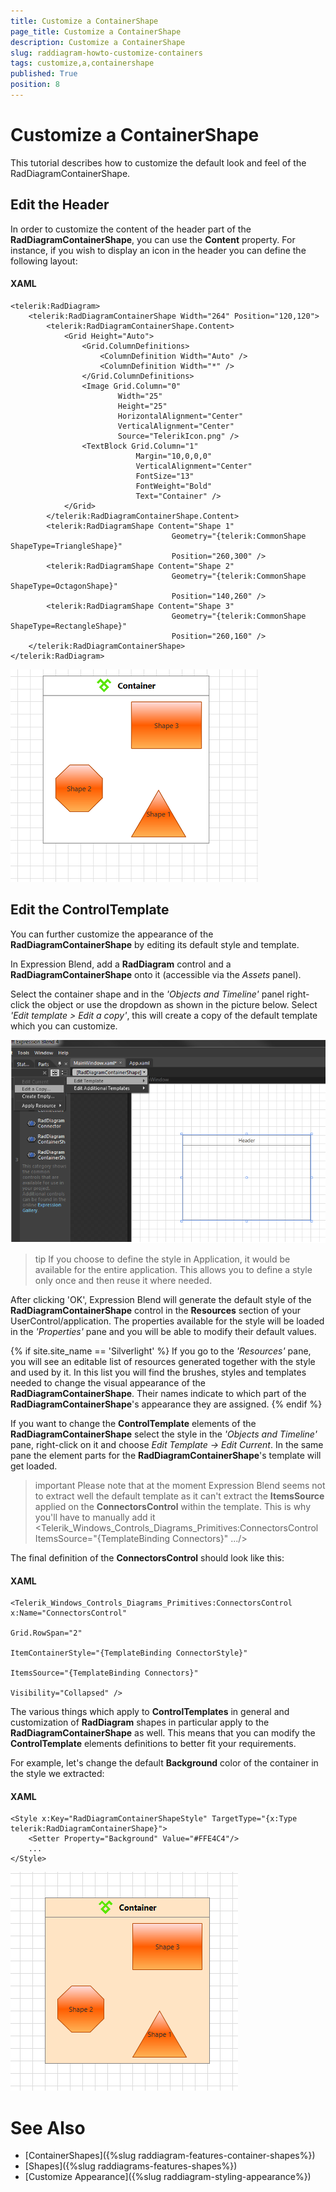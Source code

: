 ```yaml
---
title: Customize a ContainerShape
page_title: Customize a ContainerShape
description: Customize a ContainerShape
slug: raddiagram-howto-customize-containers
tags: customize,a,containershape
published: True
position: 8
---
```


# Customize a ContainerShape

This tutorial describes how to customize the default look and feel of the RadDiagramContainerShape.

## Edit the Header

In order to customize the content of the header part of the __RadDiagramContainerShape__, you can use the __Content__ property. For instance, if you wish to display an icon in the header you can define the following layout:		

#### __XAML__
    <telerik:RadDiagram>
        <telerik:RadDiagramContainerShape Width="264" Position="120,120">
            <telerik:RadDiagramContainerShape.Content>
                <Grid Height="Auto">
                    <Grid.ColumnDefinitions>
                        <ColumnDefinition Width="Auto" />
                        <ColumnDefinition Width="*" />
                    </Grid.ColumnDefinitions>
                    <Image Grid.Column="0"
                            Width="25"
                            Height="25"
                            HorizontalAlignment="Center"
                            VerticalAlignment="Center"
                            Source="TelerikIcon.png" />
                    <TextBlock Grid.Column="1"
                                Margin="10,0,0,0"
                                VerticalAlignment="Center"
                                FontSize="13"
                                FontWeight="Bold"
                                Text="Container" />
                </Grid>
            </telerik:RadDiagramContainerShape.Content>
            <telerik:RadDiagramShape Content="Shape 1"
                                        Geometry="{telerik:CommonShape ShapeType=TriangleShape}"
                                        Position="260,300" />
            <telerik:RadDiagramShape Content="Shape 2"
                                        Geometry="{telerik:CommonShape ShapeType=OctagonShape}"
                                        Position="140,260" />
            <telerik:RadDiagramShape Content="Shape 3"
                                        Geometry="{telerik:CommonShape ShapeType=RectangleShape}"
                                        Position="260,160" />
        </telerik:RadDiagramContainerShape>
    </telerik:RadDiagram>

![Rad Diagram How To Customize Containers Content](images/RadDiagram_HowTo_Customize_ContainersContent.png)

## Edit the ControlTemplate

You can further customize the appearance of the __RadDiagramContainerShape__ by editing its default style and template.	  

In Expression Blend, add a __RadDiagram__ control and a __RadDiagramContainerShape__ onto it (accessible via the *Assets* panel).		

Select the container shape and in the *'Objects and Timeline'* panel right-click the object or use the dropdown as shown in the picture below. Select *'Edit template > Edit a copy'*, this will create a copy of the default template which you can customize.

![Rad Diagram How To Customize Containers](images/RadDiagram_HowTo_Customize_Containers.png)

>tip If you choose to define the style in Application, it would be available for the entire application. This allows you to define a style only once and then reuse it where needed.		  

After clicking 'OK', Expression Blend will generate the default style of the __RadDiagramContainerShape__ control in the __Resources__ section of your UserControl/application. The properties available for the style will be loaded in the *'Properties'* pane and you will be able to modify their default values.

{% if site.site_name == 'Silverlight' %}
If you go to the *'Resources'* pane, you will see an editable list of resources generated together with the style and used by it. In this list you will find the brushes, styles and templates needed to change the visual appearance of the __RadDiagramContainerShape__. Their names indicate to which part of the __RadDiagramContainerShape__'s appearance they are assigned.
{% endif %}

If you want to change the __ControlTemplate__ elements of the __RadDiagramContainerShape__ select the style in the *'Objects and Timeline'* pane, right-click on it and choose *Edit Template -> Edit Current*. In the same pane the element parts for the __RadDiagramContainerShape__'s template will get loaded. 

>important Please note that at the moment Expression Blend seems not to extract well the default template as it can't extract the __ItemsSource__ applied on the __ConnectorsControl__ within the template. This is why you'll have to manually add it <Telerik_Windows_Controls_Diagrams_Primitives:ConnectorsControl ItemsSource="{TemplateBinding Connectors}" .../>

The final definition of the __ConnectorsControl__ should look like this:		

#### __XAML__
    <Telerik_Windows_Controls_Diagrams_Primitives:ConnectorsControl x:Name="ConnectorsControl"
                                                                Grid.RowSpan="2"
                                                                ItemContainerStyle="{TemplateBinding ConnectorStyle}"
                                                                ItemsSource="{TemplateBinding Connectors}"
                                                                Visibility="Collapsed" />		  

The various things which apply to __ControlTemplates__ in general and customization of __RadDiagram__ shapes in particular apply to the __RadDiagramContainerShape__ as well. This means that you can modify the __ControlTemplate__ elements definitions to better fit your requirements.		

For example, let's change the default __Background__ color of the container in the style we extracted:	  

#### __XAML__	
    <Style x:Key="RadDiagramContainerShapeStyle" TargetType="{x:Type telerik:RadDiagramContainerShape}">
		<Setter Property="Background" Value="#FFE4C4"/>
		...
    </Style>	

![Rad Diagram How To Customize Containers Background](images/RadDiagram_HowTo_Customize_ContainersBackground.png)

# See Also
 * [ContainerShapes]({%slug raddiagram-features-container-shapes%})
 * [Shapes]({%slug raddiagrams-features-shapes%})
 * [Customize Appearance]({%slug raddiagram-styling-appearance%})